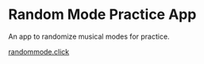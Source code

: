 # Random Mode Practice App

An app to randomize musical modes for practice.

[randommode.click](https://randommode.click)